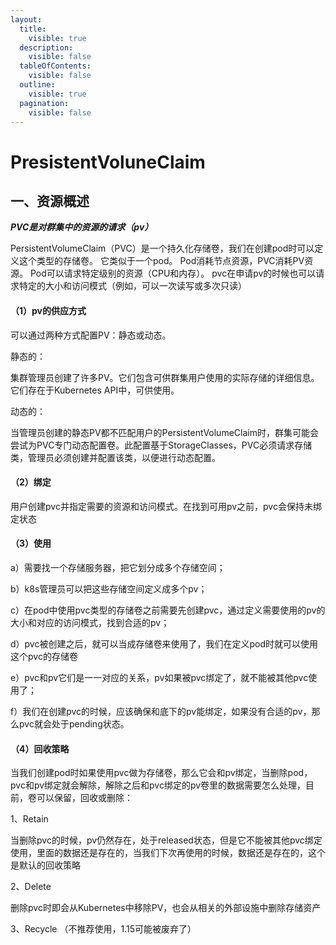 ```yaml
---
layout:
  title:
    visible: true
  description:
    visible: false
  tableOfContents:
    visible: false
  outline:
    visible: true
  pagination:
    visible: false
---
```


# PresistentVoluneClaim

## 一、资源概述

_**PVC是对群集中的资源的请求（pv）**_

PersistentVolumeClaim（PVC）是一个持久化存储卷，我们在创建pod时可以定义这个类型的存储卷。 它类似于一个pod。 Pod消耗节点资源，PVC消耗PV资源。 Pod可以请求特定级别的资源（CPU和内存）。 pvc在申请pv的时候也可以请求特定的大小和访问模式（例如，可以一次读写或多次只读）

#### （1）pv的供应方式

可以通过两种方式配置PV：静态或动态。

静态的：

集群管理员创建了许多PV。它们包含可供群集用户使用的实际存储的详细信息。它们存在于Kubernetes API中，可供使用。

动态的：

当管理员创建的静态PV都不匹配用户的PersistentVolumeClaim时，群集可能会尝试为PVC专门动态配置卷。此配置基于StorageClasses，PVC必须请求存储类，管理员必须创建并配置该类，以便进行动态配置。

#### （2）绑定

用户创建pvc并指定需要的资源和访问模式。在找到可用pv之前，pvc会保持未绑定状态

#### （3）使用

a）需要找一个存储服务器，把它划分成多个存储空间；

b）k8s管理员可以把这些存储空间定义成多个pv；

c）在pod中使用pvc类型的存储卷之前需要先创建pvc，通过定义需要使用的pv的大小和对应的访问模式，找到合适的pv；

d）pvc被创建之后，就可以当成存储卷来使用了，我们在定义pod时就可以使用这个pvc的存储卷

e）pvc和pv它们是一一对应的关系，pv如果被pvc绑定了，就不能被其他pvc使用了；

f）我们在创建pvc的时候，应该确保和底下的pv能绑定，如果没有合适的pv，那么pvc就会处于pending状态。

#### （4）回收策略

当我们创建pod时如果使用pvc做为存储卷，那么它会和pv绑定，当删除pod，pvc和pv绑定就会解除，解除之后和pvc绑定的pv卷里的数据需要怎么处理，目前，卷可以保留，回收或删除：

1、Retain

当删除pvc的时候，pv仍然存在，处于released状态，但是它不能被其他pvc绑定使用，里面的数据还是存在的，当我们下次再使用的时候，数据还是存在的，这个是默认的回收策略

2、Delete

删除pvc时即会从Kubernetes中移除PV，也会从相关的外部设施中删除存储资产

3、Recycle （不推荐使用，1.15可能被废弃了）

